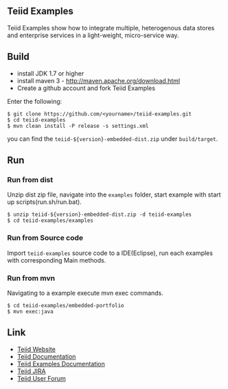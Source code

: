 ## Teiid Examples

Teiid Examples show how to integrate multiple, heterogenous data stores and enterprise services in a light-weight, micro-service way.

## Build

* install JDK 1.7 or higher
* install maven 3 - http://maven.apache.org/download.html
* Create a github account and fork Teiid Examples

Enter the following:

~~~
$ git clone https://github.com/<yourname>/teiid-examples.git
$ cd teiid-examples
$ mvn clean install -P release -s settings.xml
~~~

you can find the `teiid-${version}-embedded-dist.zip` under `build/target`.

## Run

### Run from dist

Unzip dist zip file, navigate into the `examples` folder, start example with start up scripts(run.sh/run.bat).

~~~~
$ unzip teiid-${version}-embedded-dist.zip -d teiid-examples
$ cd teiid-examples/examples
~~~~

### Run from Source code

Import `teiid-examples` source code to a IDE(Eclipse), run each examples with corresponding Main methods.

### Run from mvn 

Navigating to a example execute mvn exec commands.

~~~
$ cd teiid-examples/embedded-portfolio
$ mvn exec:java
~~~

## Link

* [Teiid Website](http://teiid.org)
* [Teiid Documentation](http://www.jboss.org/teiid/docs)
* [Teiid Examples Documentation](https://docs.jboss.org/author/display/teiidexamples/Teiid+Examples)
* [Teiid JIRA](https://issues.jboss.org/browse/TEIID)
* [Teiid User Forum](https://community.jboss.org/en/teiid?view=discussions)
